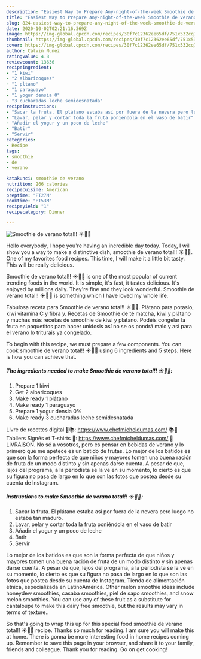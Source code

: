 ```yaml
---
description: "Easiest Way to Prepare Any-night-of-the-week Smoothie de verano total!! ☀️🥝🍌"
title: "Easiest Way to Prepare Any-night-of-the-week Smoothie de verano total!! ☀️🥝🍌"
slug: 824-easiest-way-to-prepare-any-night-of-the-week-smoothie-de-verano-total
date: 2020-10-02T02:21:16.369Z
image: https://img-global.cpcdn.com/recipes/30f7c12362ee65df/751x532cq70/smoothie-de-verano-total-☀️🥝🍌-foto-principal.jpg
thumbnail: https://img-global.cpcdn.com/recipes/30f7c12362ee65df/751x532cq70/smoothie-de-verano-total-☀️🥝🍌-foto-principal.jpg
cover: https://img-global.cpcdn.com/recipes/30f7c12362ee65df/751x532cq70/smoothie-de-verano-total-☀️🥝🍌-foto-principal.jpg
author: Calvin Nunez
ratingvalue: 4.8
reviewcount: 13636
recipeingredient:
- "1 kiwi"
- "2 albaricoques"
- "1 pltano"
- "1 paraguayo"
- "1 yogur densia 0"
- "3 cucharadas leche semidesnatada"
recipeinstructions:
- "Sacar la fruta. El plátano estaba así por fuera de la nevera pero luego no estaba tan maduro."
- "Lavar, pelar y cortar toda la fruta poniéndola en el vaso de batir"
- "Añadir el yogur y un poco de leche"
- "Batir"
- "Servir"
categories:
- Recipe
tags:
- smoothie
- de
- verano

katakunci: smoothie de verano 
nutrition: 266 calories
recipecuisine: American
preptime: "PT27M"
cooktime: "PT53M"
recipeyield: "1"
recipecategory: Dinner

---
```



![Smoothie de verano total!! ☀️🥝🍌](https://img-global.cpcdn.com/recipes/30f7c12362ee65df/751x532cq70/smoothie-de-verano-total-☀️🥝🍌-foto-principal.jpg)

Hello everybody, I hope you're having an incredible day today. Today, I will show you a way to make a distinctive dish, smoothie de verano total!! ☀️🥝🍌. One of my favorites food recipes. This time, I will make it a little bit tasty. This will be really delicious.

Smoothie de verano total!! ☀️🥝🍌 is one of the most popular of current trending foods in the world. It is simple, it's fast, it tastes delicious. It's enjoyed by millions daily. They're fine and they look wonderful. Smoothie de verano total!! ☀️🥝🍌 is something which I have loved my whole life.

Fabulosa receta para Smoothie de verano total!! ☀️🥝🍌. Plátano para potasio, kiwi vitamina C y fibra y. Recetas de Smoothie de té matcha, kiwi y plátano y muchas más recetas de smoothie de kiwi y platano. Podéis congelar la fruta en paquetitos para hacer unidosis así no se os pondrá malo y así para el verano lo triturais ya congelado.


To begin with this recipe, we must prepare a few components. You can cook smoothie de verano total!! ☀️🥝🍌 using 6 ingredients and 5 steps. Here is how you can achieve that.

<!--inarticleads1-->

##### The ingredients needed to make Smoothie de verano total!! ☀️🥝🍌:

1. Prepare 1 kiwi
1. Get 2 albaricoques
1. Make ready 1 plátano
1. Make ready 1 paraguayo
1. Prepare 1 yogur densia 0%
1. Make ready 3 cucharadas leche semidesnatada


Livre de recettes digital 📖📚: https://www.chefmicheldumas.com/ 📚📖 Tabliers Signés et T-shirts 🎁: https://www.chefmicheldumas.com/ 🎁 ️ LIVRAISON. No sé a vosotros, pero es pensar en bebidas de verano y lo primero que me apetece es un batido de frutas. Lo mejor de los batidos es que son la forma perfecta de que niños y mayores tomen una buena ración de fruta de un modo distinto y sin apenas darse cuenta. A pesar de que, lejos del programa, a la periodista se la ve en su momento, lo cierto es que su figura no pasa de largo en lo que son las fotos que postea desde su cuenta de Instagram. 

<!--inarticleads2-->

##### Instructions to make Smoothie de verano total!! ☀️🥝🍌:

1. Sacar la fruta. El plátano estaba así por fuera de la nevera pero luego no estaba tan maduro.
1. Lavar, pelar y cortar toda la fruta poniéndola en el vaso de batir
1. Añadir el yogur y un poco de leche
1. Batir
1. Servir


Lo mejor de los batidos es que son la forma perfecta de que niños y mayores tomen una buena ración de fruta de un modo distinto y sin apenas darse cuenta. A pesar de que, lejos del programa, a la periodista se la ve en su momento, lo cierto es que su figura no pasa de largo en lo que son las fotos que postea desde su cuenta de Instagram. Tienda de alimentación étnica, especializada en LatinoAmérica. Other melon smoothie ideas include honeydew smoothies, casaba smoothies, piel de sapo smoothies, and snow melon smoothies. You can use any of these fruit as a substitute for cantaloupe to make this dairy free smoothie, but the results may vary in terms of texture.. 

So that's going to wrap this up for this special food smoothie de verano total!! ☀️🥝🍌 recipe. Thanks so much for reading. I am sure you will make this at home. There is gonna be more interesting food in home recipes coming up. Remember to save this page in your browser, and share it to your family, friends and colleague. Thank you for reading. Go on get cooking!
